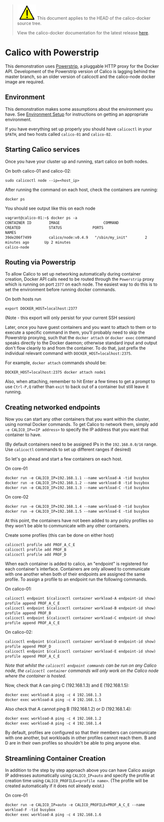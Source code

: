 <!--- master only -->
> ![warning](../../images/warning.png) This document applies to the HEAD of the calico-docker source tree.
>
> View the calico-docker documentation for the latest release [here](https://github.com/projectcalico/calico-docker/blob/v0.9.0/README.md).
<!--- else
> You are viewing the calico-docker documentation for release **release**.
<!--- end of master only -->

# Calico with Powerstrip
This demonstration uses [Powerstrip](https://github.com/ClusterHQ/powerstrip), a pluggable HTTP proxy for the Docker API. Development of the Powerstrip version of Calico is lagging behind the master branch, so an older version of calicoctl and the calico-node docker image are required.

## Environment
This demonstration makes some assumptions about the environment you have. See 
[Environment Setup](EnvironmentSetup.md) for instructions on getting an 
appropriate environment.

If you have everything set up properly you should have `calicoctl` in your
`$PATH`, and two hosts called `calico-01` and `calico-02`.

## Starting Calico services<a id="calico-services"></a>

Once you have your cluster up and running, start calico on both nodes.

On both calico-01 and calico-02:

    sudo calicoctl node --ip=<host_ip>

After running the command on each host, check the containers are running:

    docker ps

You should see output like this on each node

    vagrant@calico-01:~$ docker ps -a
    CONTAINER ID        IMAGE                    COMMAND                CREATED             STATUS              PORTS                                            NAMES
    39de206f7499        calico/node:v0.4.9   "/sbin/my_init"        2 minutes ago       Up 2 minutes                                                         calico-node

## Routing via Powerstrip

To allow Calico to set up networking automatically during container creation, 
Docker API calls need to be routed through the `Powerstrip` proxy which is 
running on port `2377` on each node. The easiest way to do this is to set the 
environment before running docker commands.  

On both hosts run

    export DOCKER_HOST=localhost:2377

(Note - this export will only persist for your current SSH session)

Later, once you have guest containers and you want to attach to them or to 
execute a specific command in them, you'll probably need to skip the 
Powerstrip proxying, such that the `docker attach` or `docker exec` command 
speaks directly to the Docker daemon; otherwise standard input and output 
don't flow cleanly to and from the container. To do that, just prefix the 
individual relevant command with `DOCKER_HOST=localhost:2375`.

For example, `docker attach` commands should be:

    DOCKER_HOST=localhost:2375 docker attach node1

Also, when attaching, remember to hit Enter a few times to get a prompt to use 
`Ctrl-P,Q` rather than `exit` to back out of a container but still leave it 
running.

## Creating networked endpoints

Now you can start any other containers that you want within the cluster, using 
normal Docker commands. To get Calico to network them, simply add 
`-e CALICO_IP=<IP address>` to specify the IP address that you want that 
container to have.

(By default containers need to be assigned IPs in the `192.168.0.0/16` range. 
Use `calicoctl` commands to set up different ranges if desired)

So let's go ahead and start a few containers on each host.

On core-01

    docker run -e CALICO_IP=192.168.1.1 --name workload-A -tid busybox
    docker run -e CALICO_IP=192.168.1.2 --name workload-B -tid busybox
    docker run -e CALICO_IP=192.168.1.3 --name workload-C -tid busybox

On core-02

    docker run -e CALICO_IP=192.168.1.4 --name workload-D -tid busybox
    docker run -e CALICO_IP=192.168.1.5 --name workload-E -tid busybox

At this point, the containers have not been added to any policy profiles so 
they won't be able to communicate with any other containers.

Create some profiles (this can be done on either host)

    calicoctl profile add PROF_A_C_E
    calicoctl profile add PROF_B
    calicoctl profile add PROF_D

When each container is added to calico, an "endpoint" is registered for each 
container's interface. Containers are only allowed to communicate with one 
another when both of their endpoints are assigned the same profile. To assign 
a profile to an endpoint run the following commands.

On calico-01:
    
    calicoctl endpoint $(calicoctl container workload-A endpoint-id show) profile append PROF_A_C_E
    calicoctl endpoint $(calicoctl container workload-B endpoint-id show) profile append PROF_B
    calicoctl endpoint $(calicoctl container workload-C endpoint-id show) profile append PROF_A_C_E

On calico-02:

    calicoctl endpoint $(calicoctl container workload-D endpoint-id show) profile append PROF_D
    calicoctl endpoint $(calicoctl container workload-E endpoint-id show) profile append PROF_A_C_E

*Note that whilst the `calicoctl endpoint commands` can be run on any Calico 
 node, the `calicoctl container` commands will only work on the Calico node 
 where the container is hosted.*

Now, check that A can ping C (192.168.1.3) and E (192.168.1.5):

    docker exec workload-A ping -c 4 192.168.1.3
    docker exec workload-A ping -c 4 192.168.1.5

Also check that A cannot ping B (192.168.1.2) or D (192.168.1.4):

    docker exec workload-A ping -c 4 192.168.1.2
    docker exec workload-A ping -c 4 192.168.1.4

By default, profiles are configured so that their members can communicate with 
one another, but workloads in other profiles cannot reach them.  B and D are 
in their own profiles so shouldn't be able to ping anyone else.

## Streamlining Container Creation

In addition to the step by step approach above you can have Calico assign IP 
addresses automatically using `CALICO_IP=auto` and specify the profile at 
creation time using `CALICO_PROFILE=<profile name>`.  (The profile will be 
created automatically if it does not already exist.)

On core-01

    docker run -e CALICO_IP=auto -e CALICO_PROFILE=PROF_A_C_E --name workload-F -tid busybox
    docker exec workload-A ping -c 4 192.168.1.6
